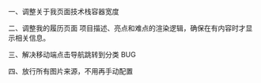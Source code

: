 一、调整关于我页面技术栈容器宽度

二、调整我的履历页面 项目描述、亮点和难点的渲染逻辑，确保在有内容时才显示相关信息。

三、解决移动端点击导航跳转到分类 BUG

四、放行所有图片来源，不用再手动配置
